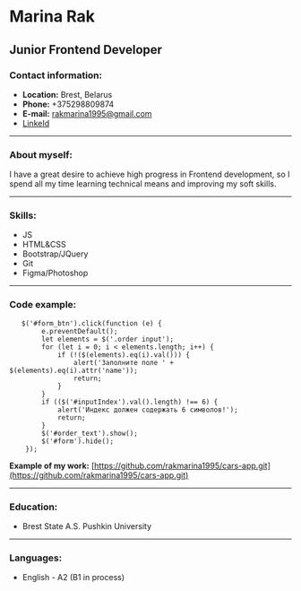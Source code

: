 # **Marina Rak**
## **Junior Frontend Developer**
### **Contact information:**
* **Location:** Brest, Belarus
* **Phone:** +375298809874
* **E-mail:** rakmarina1995@gmail.com
* [LinkeId](https://www.linkedin.com/in/marina-rak-6a99b91a0?lipi=urn%3Ali%3Apage%3Ad_flagship3_profile_view_base_contact_details%3BpltmBG1yTHCxYq9I%2FIAS1w%3D%3D)
***
### **About myself:**
I have a great desire to achieve high progress in Frontend development, so I spend all my time learning technical means and improving my soft skills.
***
### **Skills:**
* JS
* HTML&CSS
* Bootstrap/JQuery
* Git
* Figma/Photoshop
***
### **Code example:**
``` 
   $('#form_btn').click(function (e) {
        e.preventDefault();
        let elements = $('.order input');
        for (let i = 0; i < elements.length; i++) {
            if (!($(elements).eq(i).val())) {
                alert('Заполните поле ' + $(elements).eq(i).attr('name'));
                return;
            }
        }
        if (($('#inputIndex').val().length) !== 6) {
            alert('Индекс должен содержать 6 символов!');
            return;
        }
        $('#order_text').show();
        $('#form').hide();
    });
```

**Example of my work:**
[https://github.com/rakmarina1995/cars-app.git](https://github.com/rakmarina1995/cars-app.git)
***
### **Education:**
* Brest State A.S. Pushkin University
***
### **Languages:**
* English - A2 (B1 in process)